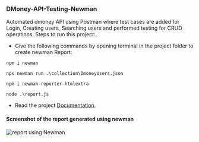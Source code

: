 ### DMoney-API-Testing-Newman
Automated dmoney API using Postman where test cases are added for Login, Creating users, Searching users and performed testing for CRUD operations.
 Steps to run this project:.
 - Give the following commands by opening terminal in the project folder to create newman Report:
 ```
 npm i newman
 ```
 ```
 npx newman run .\collection\DmoneyUsers.json
```
```
npm i newman-reporter-htmlextra
```
```
node .\report.js
```
 - Read the project [Documentation](https://documenter.getpostman.com/view/21091753/2s93CHuEyq).

#### Screenshot of the report generated using newman

![report using Newman](https://user-images.githubusercontent.com/59876702/222578207-f6f954da-1780-4bfb-8bd1-009e5835e4b9.PNG)
